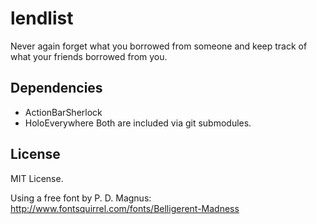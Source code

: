 lendlist
=======
Never again forget what you borrowed from someone and keep track of what your friends borrowed from you.


Dependencies
------------
* ActionBarSherlock
* HoloEverywhere
Both are included via git submodules.

License
-------
MIT License.

Using a free font by P. D. Magnus: http://www.fontsquirrel.com/fonts/Belligerent-Madness



